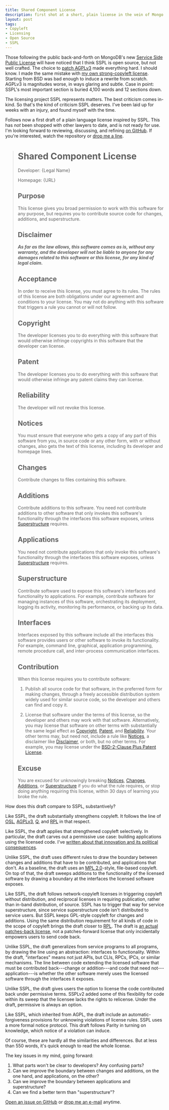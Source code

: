 ```yaml
---
title: Shared Component License
description: first shot at a short, plain license in the vein of Mongo's SSPL
layout: post
tags:
- Copyleft
- Licensing
- Open Source
- SSPL
---
```


Those following the public back-and-forth on MongoDB's new [Service Side Public License](https://www.mongodb.com/licensing/server-side-public-license) will have noticed that I think SSPL is open source, but not well crafted.  The choice to [patch AGPLv3](https://webassets.mongodb.com/_com_assets/legal/SSPL-compared-to-AGPL.pdf) made everything hard.  I should know.  I made the same mistake with [my own strong-copyleft license](https://licensezero.com/licenses/parity).  Starting from BSD was bad enough to induce a rewrite from scratch.  AGPLv3 is magnitudes worse, in ways glaring and subtle.  Case in point: SSPL's most important section is buried 4,100 words and 12 sections down.

The licensing project SSPL represents matters.  The best criticism comes in-kind.  So that's the kind of criticism SSPL deserves.  I've been laid up for weeks with an injury, and found myself with the time.

Follows now a first draft of a plain language license inspired by SSPL.  This has _not_ been shopped with other lawyers to date, and is not ready for use.  I'm looking forward to reviewing, discussing, and refining [on GitHub](https://github.com/kemitchell/service-component-license).  If you're interested, watch the repository or [drop me a line](mailto:kyle@kemitchell.com).

> # Shared Component License
>
> Developer: {Legal Name}
>
> Homepage: {URL}
>
> ## Purpose
>
> This license gives you broad permission to work with this software for any purpose, but requires you to contribute source code for changes, additions, and superstructure.
>
> ## Disclaimer
>
> ***As far as the law allows, this software comes as is, without any warranty, and the developer will not be liable to anyone for any damages related to this software or this license, for any kind of legal claim.***
>
> ## Acceptance
>
> In order to receive this license, you must agree to its rules.  The rules of this license are both obligations under our agreement and conditions to your license.  You may not do anything with this software that triggers a rule you cannot or will not follow.
>
> ## Copyright
>
> The developer licenses you to do everything with this software that would otherwise infringe copyrights in this software that the developer can license.
>
> ## Patent
>
> The developer licenses you to do everything with this software that would otherwise infringe any patent claims they can license.
>
> ## Reliability
>
> The developer will not revoke this license.
>
> ## Notices
>
> You must ensure that everyone who gets a copy of any part of this software from you, in source code or any other form, with or without changes, also gets the text of this license, including its developer and homepage lines.
>
> ## Changes
>
> Contribute changes to files containing this software.
>
> ## Additions
>
> Contribute additions to this software.  You need not contribute additions to other software that only invokes this software's functionality through the interfaces this software exposes, unless [Superstructure](#superstructure) requires.
>
> ## Applications
>
> You need not contribute applications that only invoke this software's functionality through the interfaces this software exposes, unless [Superstructure](#superstructure) requires.
>
> ## Superstructure
>
> Contribute software used to expose this software's interfaces and functionality to applications.  For example, contribute software for managing instances of this software, orchestrating its deployment, logging its activity, monitoring its performance, or backing up its data.
>
> ## Interfaces
>
> Interfaces exposed by this software include all the interfaces this software provides users or other software to invoke its functionality.  For example, command line, graphical, application programming, remote procedure call, and inter-process communication interfaces.
>
> ## Contribution
>
> When this license requires you to contribute software:
>
> 1.  Publish all source code for that software, in the preferred form for making changes, through a freely accessible distribution system widely used for similar source code, so the developer and others can find and copy it.
>
> 2.  License that software under the terms of this license, so the developer and others may work with that software.  Alternatively, you may license that software on other terms with substantially the same legal effect as [Copyright](#copyright), [Patent](#patent), and [Reliability](#reliability).  Your other terms may, but need not, include a rule like [Notices](#notices), a disclaimer like [Disclaimer](#disclaimer), or both, but no other terms.  For example, you may license under the [BSD-2-Clause Plus Patent License](https://spdx.org/licenses/BSD-2-Clause-Patent.html).
>
> ## Excuse
>
> You are excused for unknowingly breaking [Notices](#notices), [Changes](#changes), [Additions](#additions), or [Superstructure](#superstructure) if you do what the rule requires, or stop doing anything requiring this license, within 30 days of learning you broke the rule.

How does this draft compare to SSPL, substantively?

Like SSPL, the draft substantially strengthens copyleft.  It follows the line of [OSL](https://opensource.org/licenses/OSL-3.0), [AGPLv3](https://www.gnu.org/licenses/agpl-3.0.en.html), [Q](https://opensource.org/licenses/QPL-1.0), and [RPL](https://opensource.org/licenses/RPL-1.5) in that respect.

Like SSPL, the draft applies that strengthened copyleft selectively.  In particular, the draft carves out a permissive use case: building applications using the licensed code.  I've [written about that innovation and its political consequences](https://writing.kemitchell.com/2018/11/04/Copyleft-Bust-Up.html#commercial).

Unlike SSPL, the draft uses different rules to draw the boundary between changes and additions that have to be contributed, and applications that don't.  As a baseline, the draft uses an [MPL 2.0](https://www.mozilla.org/en-US/MPL/2.0/)-style, file-based copyleft.  On top of that, the draft sweeps additions to the functionality of the licensed software by drawing a boundary at the interfaces the licensed software exposes.

Like SSPL, the draft follows network-copyleft licenses in triggering copyleft without distribution, and reciprocal licenses in requiring publication, rather than in-band distribution, of source.  SSPL has to trigger that way for service superstructure, since service superstructure code isn't distributed to service users.   But SSPL keeps GPL-style copyleft for changes and additions.  Using the same distribution requirement for all kinds of code in the scope of copyleft brings the draft closer to [RPL](https://opensource.org/licenses/RPL-1.5).  The draft is [an actual patches-back license](https://writing.kemitchell.com/2018/08/28/Unhappy-Coincidences.html#software-freedom-doesnt-mean-patches-back), not a patches-forward license that only incidentally empowers users to send code back.

Unlike SSPL, the draft generalizes from service programs to all programs, by drawing the line using an abstraction: interfaces to functionality.  Within the draft, "interfaces" means not just APIs, but CLIs, RPCs, IPCs, or similar mechanisms.  The line between code extending the licensed software that must be contributed back---change or addition---and code that need not---application---is whether the other software merely uses the licensed software through the interfaces it exposes.

Unlike SSPL, the draft gives users the option to license the code contributed back under permissive terms.  SSPLv2 added some of this flexibility for code within its sweep that the licensee lacks the rights to relicense.  Under the draft, permissive is always an option.

Like SSPL, which inherited from AGPL, the draft include an automatic-forgiveness provisions for unknowing violations of license rules.  SSPL uses a more formal notice protocol.  This draft follows Parity in turning on knowledge, which notice of a violation can induce.

Of course, these are hardly all the similarities and differences.  But at less than 550 words, it's quick enough to read the whole license.

The key issues in my mind, going forward:

1. What parts won't be clear to developers?  Any confusing parts?
2. Can we improve the boundary between changes and additions, on the one hand, and applications, on the other?
3. Can we improve the boundary between applications and superstructure?
4. Can we find a better term than "superstructure"?

[Open an issue on GitHub](https://github.com/kemitchell/service-component-license/issues/new) or [drop me an e-mail](mailto:kyle@kemitchell.com) anytime.
